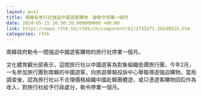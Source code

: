 ```yaml
---
layout: post
title: 南韓有旅行社強迫中國遊客購物　被勒令停業一個月
date: 2024-05-15 16:50:20.000000000 +08:00
link: https://news.rthk.hk/rthk/ch/component/k2/1753271-20240515.htm
categories: rthk
---
```


南韓政府勒令一間強迫中國遊客購物的旅行社停業一個月。

文化體育觀光部表示，這間旅行社以中國遊客為對象組織低價旅行團，今年2月，一名參加旅行團到南韓的中國遊客，向旅遊舉報投訴中心舉報導遊強迫購物。當局調查後，認為旅行社以不合理價格組織中國赴韓團體遊，或只憑遊客購物回扣作為收入，對旅行社給予行政處分，勒令停業一個月。
